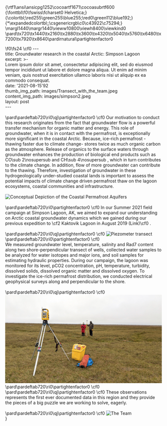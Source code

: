 {\rtf1\ansi\ansicpg1252\cocoartf1671\cocoasubrtf600
{\fonttbl\f0\fswiss\fcharset0 Helvetica;}
{\colortbl;\red255\green255\blue255;\red0\green112\blue192;}
{\*\expandedcolortbl;;\csgenericrgb\c0\c43922\c75294;}
\margl1440\margr1440\vieww10800\viewh8400\viewkind0
\pard\tx720\tx1440\tx2160\tx2880\tx3600\tx4320\tx5040\tx5760\tx6480\tx7200\tx7920\tx8640\pardirnatural\partightenfactor0

\f0\fs24 \cf0 ---\
title: Groundwater research in the coastal Arctic: Simpson Lagoon\
excerpt: >-\
 Lorem ipsum dolor sit amet, consectetur adipiscing elit, sed do eiusmod tempor incididunt ut labore et dolore magna aliqua. Ut enim ad minim veniam, quis nostrud exercitation ullamco laboris nisi ut aliquip ex ea commodo consequat. \
date: '2021-08-15\'92\
thumb_img_path: images/Transect_with_the_team.jpeg\
content_img_path: images/simpson2.jpeg\
layout: post\
---\
\
\pard\pardeftab720\ri0\qj\partightenfactor0
\cf0 Our motivation to conduct this research originates from the fact that groundwater flow is a powerful transfer mechanism for organic matter and energy. This role of groundwater, when it is in contact with the permafrost, is exceptionally more significant in the coastal Arctic. Because, ice-rich permafrost - thawing faster due to climate change- stores twice as much organic carbon as the atmosphere. Release of organics to the surface waters through groundwater enhances the production of biological end products such as CO\sub 2\nosupersub  and CH\sub 4\nosupersub , which in turn contributes to the climate change. In addition, flow of more groundwater can contribute to the thawing. Therefore, investigation of groundwater in these hydrogeologically under-studied coastal lands is important to assess the potential impacts of climate change driven permafrost thaw on the lagoon ecosystems, coastal communities and infrastructure.\
\
![Conceptual Depiction of the Coastal Permafrost Aquifers](/images/Conceptual_fig.jpg)\
\
\pard\pardeftab720\ri0\partightenfactor0
\cf0 In our Summer 2021 field campaign at Simpson Lagoon, AK, we aimed to expand our understanding on Arctic coastal groundwater dynamics which we gained during our previous expedition to \cf2 Kaktovik Lagoon in August 2019 (Link)\cf0 . \
\
\pard\pardeftab720\ri0\qj\partightenfactor0
\cf0 ![Piezometer transect ](/images/transectB.jpg)\
\pard\pardeftab720\ri0\partightenfactor0
\cf0 \
We measured groundwater level, temperature, salinity and Rad7 content along two shore-perpendicular transect of wells, collected water samples to be analyzed for water isotopes and major ions, and soil samples for estimating hydraulic properties. During our campaign, the lagoon was monitored for its level, pCO2 concentration, pH, temperature, turbidity, dissolved solids, dissolved organic matter and dissolved oxygen. To investigate the ice-rich permafrost distribution, we conducted electrical geophysical surveys along and perpendicular to the shore. \
\
\pard\pardeftab720\ri0\qj\partightenfactor0
\cf0 ![Topographical Survey](/images/Topo_survey.jpg)\
\pard\pardeftab720\ri0\partightenfactor0
\cf0 \
\pard\pardeftab720\ri0\qj\partightenfactor0
\cf0 These observations represents the first ever documented data in this region and they provide the pieces of a big puzzle we are working to solve, eagerly. \
\
\pard\pardeftab720\ri0\qj\partightenfactor0
\cf0 ![The Team](/images/the_team.jpg)\
}